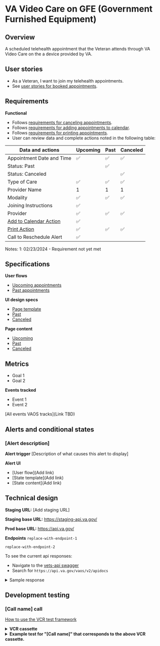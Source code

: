 # VA Video Care on GFE (Government Furnished Equipment)

## Overview

A scheduled telehealth appointment that the Veteran attends through VA Video Care on the a device provided by VA.

## User stories

- As a Veteran, I want to join my telehealth appointments.
- See [user stories for booked appointments](./all-appointment-types.md#booked-appointment-user-stories).

## Requirements

**Functional**
<!-- What the system should do in order to meet the user's needs (see user stories.) These are the aspects of the feature that the user can detect. -->


- Follows [requirements for canceling appointments](../tools/tool-cancel.md#requirements).
- Follows [requirements for adding appointments to calendar](../tools/tool-add-to-calendar.md#requirements).
- Follows [requirements for printing appointments](../tools/tool-print.md#requirements).
- User can review data and complete actions noted in the following table:

| Data and actions                                           | Upcoming | Past | Canceled |
| ---------------------------------------------------------- | -------- | ---- | -------- |
| Appointment Date and Time                                  | ✅        | ✅    | ✅        |
| Status: Past                                               |          | ✅    |          |
| Status: Canceled                                           |          |      | ✅        |
| Type of Care                                               | ✅        | ✅    | ✅        |
| Provider Name                                              | 1          |  1    |  1       |
| Modality                                                   | ✅        | ✅    | ✅        |
| Joining Instructions                                       | ✅        |      |          |
| Provider                                                   | ✅        | ✅    | ✅        |
| [Add to Calendar Action](../tools/tool-add-to-calendar.md) | ✅        |      |          |
| [Print Action](../tools/tool-print.md)                     | ✅        | ✅    | ✅        |
| Call to Reschedule Alert                                   | ✅        |      |

Notes:
1: 02/23/2024 - Requirement not yet met

## Specifications

**User flows**
- [Upcoming appointments](https://www.figma.com/file/xRs9s6QWoBPRhpdYCGc3cV/User-Flow?node-id=2019-19997&t=jIup4zOCLhBYNOvO-4)
- [Past appointments](https://www.figma.com/file/xRs9s6QWoBPRhpdYCGc3cV/User-Flow?node-id=127-22836&t=jIup4zOCLhBYNOvO-4)

**UI design specs**
- [Page template](https://www.figma.com/file/twogqAIoOL9WAFRqvUbwiS/VAOS-Templates?type=design&node-id=867-26648&mode=design&t=bs8m3MnTZ56hExUO-4)
- [Past](https://www.figma.com/file/twogqAIoOL9WAFRqvUbwiS/VAOS-Templates?type=design&node-id=867-26681&mode=design&t=bs8m3MnTZ56hExUO-4)
- [Canceled](https://www.figma.com/file/twogqAIoOL9WAFRqvUbwiS/VAOS-Templates?type=design&node-id=867-26711&mode=design&t=bs8m3MnTZ56hExUO-4)

**Page content**
- [Upcoming](../../content/appointment-details.md#va-vvc-gfe-appointment---upcoming)
- [Past](../../content/appointment-details.md#va-vvc-gfe-appointment---past)
- [Canceled](../../content/appointment-details.md#va-vvc-gfe-appointment---canceled)

## Metrics
<!--Goals for this feature, and how we track them through analytics-->

- Goal 1
- Goal 2

**Events tracked**
<!-- Descriptions of events tracked on this page to meet those goals -->

- Event 1
- Event 2

[All events VAOS tracks](Link TBD)

## Alerts and conditional states
<!-- Any alerts that could display for this feature and what triggers them. -->

### [Alert description]
<!-- Add a new section for each alert -->

**Alert trigger**
[Description of what causes this alert to display]

**Alert UI**
- [User flow](Add link)
- [State template](Add link)
- [State content](Add link)

## Technical design
<!-- Endpoints and sample responses -->

**Staging URL:** [Add staging URL]

**Staging base URL:** https://staging-api.va.gov/

**Prod base URL:** https://api.va.gov/

**Endpoints**
`replace-with-endpoint-1`

`replace-with-endpoint-2`

To see the current api responses:
- Navigate to the [vets-api swagger](https://department-of-veterans-affairs.github.io/va-digital-services-platform-docs/api-reference/#/)
- Search for `https://api.va.gov/vaos/v2/apidocs`

<details>
  <summary>Sample response</summary>

```json
[Add sample response]
```

</details>

## Development testing
<!-- Unit tests, API tests -->

### [Call name] call

[How to use the VCR test framework](https://www.rubydoc.info/gems/vcr/VCR)
  
<details>
  <summary><b>VCR cassette</b></summary>

```
[Add VCR cassette]

```
</details>

<details>
  <summary><b>Example test for "[Call name]" that corresponds to the above VCR cassette.</b></summary>

```
[Add example test]
```
</details>
